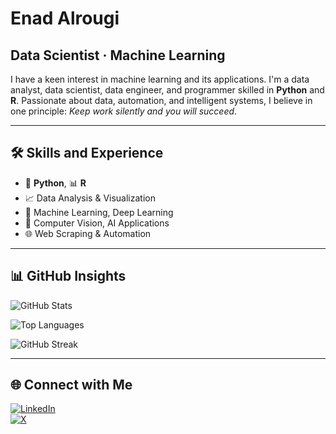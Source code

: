 # Enad Alrougi

## Data Scientist · Machine Learning

I have a keen interest in machine learning and its applications. I'm a data analyst, data scientist, data engineer, and programmer skilled in **Python** and **R**. Passionate about data, automation, and intelligent systems, I believe in one principle: *Keep work silently and you will succeed*.

---

## 🛠 Skills and Experience

- 🐍 **Python**, 📊 **R**
- 📈 Data Analysis & Visualization
- 🤖 Machine Learning, Deep Learning
- 🧠 Computer Vision, AI Applications
- 🌐 Web Scraping & Automation

---

## 📊 GitHub Insights

<!-- GitHub Stats Card -->
![GitHub Stats](https://github-readme-stats.vercel.app/api?username=ide21&show_icons=true&theme=default)

<!-- Top Languages Card -->
![Top Languages](https://github-readme-stats.vercel.app/api/top-langs/?username=ide21&layout=compact&theme=default)

<!-- GitHub Streak Card -->
![GitHub Streak](https://github-readme-streak-stats.herokuapp.com?user=ide21&theme=default)

---

## 🌐 Connect with Me

[![LinkedIn](https://img.shields.io/badge/LinkedIn-blue?logo=linkedin&style=for-the-badge)](https://www.linkedin.com/in/enad-alrougi-5b0a45253/)  
[![X](https://img.shields.io/badge/X-000000?logo=x&logoColor=white&style=for-the-badge)](https://x.com/id_e21)
